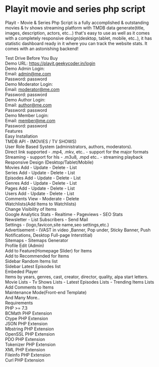 # Playit movie and series php script
Playit - Movie & Series Php Script is a fully accomplished & outstanding movies & tv shows streaming platform with TMDB data generate(title, images, description, actors, etc...) that's easy to use as well as it comes with a completely responsive design(desktop, tablet, mobile, etc..), it has statistic dashboard ready in it where you can track the website stats. It comes with an astonishing backend!<br />

Test Drive Before You Buy<br />
Demo URL: https://playit.geekycoder.in/login<br />
Demo Admin Login:<br />
Email: admin@me.com<br />
Password: password<br />
Demo Moderator Login:<br />
Email: moderator@me.com<br />
Password: password<br />
Demo Author Login:<br />
Email: author@me.com<br />
Password: password<br />
Demo Member Login:<br />
Email: member@me.com<br />
Password: password<br />
Features<br />
Easy Installation<br />
TMDB API - (MOVIES / TV SHOWS)<br />
User Role Based System (administrators, authors, moderators).<br />
Direct link supported - .mp4, .mkv, etc..  - support for the major formats<br />
Streaming - support for hls - .m3u8, .mpd etc.. - streaming playback<br />
Responsive Design (Desktop/Tablet/Mobile)<br />
Movies Add - Update - Delete - List<br />
Series Add - Update - Delete - List<br />
Episodes Add - Update - Delete - List<br />
Genres Add - Update - Delete - List<br />
Pages Add - Update - Delete - List<br />
Users Add - Update - Delete - List<br />
Comments View - Moderate - Delete<br />
Watchlists(Add Items to Watchlists)<br />
Change Visibility of Items<br />
Google Analytics Stats - Realtime - Pageviews - SEO Stats<br />
Newsletter - List Subscribers - Send Mail<br />
Settings - (logo,favicon,site name,seo settings,etc.)<br />
Advertisement - (VAST in video ,Banner, Pop under, Sticky Banner, Push Notifications, Desktop Full-page Interstitial)<br />
Sitemaps - Sitemaps Generator<br />
Profile Edit (Admin)<br />
Add to Feature(Homepage Slider) for Items<br />
Add to Recommended for Items<br />
Sidebar Random Items list<br />
Sidebar Latest Episodes list<br />
Embeded Player<br />
Items by years, genres, cast, creator, director, quality, alpa start letters.<br />
Movie Lists - Tv Shows Lists - Latest Episodes Lists - Trending Items Lists<br />
Add Comments to Items<br />
Maintenance Mode(Front-end Template)<br />
And Many More..<br />
Requirements<br />
PHP >= 7.3<br />
BCMath PHP Extension<br />
Ctype PHP Extension<br />
JSON PHP Extension<br />
Mbstring PHP Extension<br />
OpenSSL PHP Extension<br />
PDO PHP Extension<br />
Tokenizer PHP Extension<br />
XML PHP Extension<br />
Fileinfo PHP Extension<br />
Curl PHP Extension<br />
